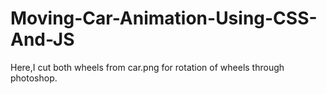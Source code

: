# Moving-Car-Animation-Using-CSS-And-JS
Here,I cut both wheels from car.png for rotation of wheels through photoshop.
